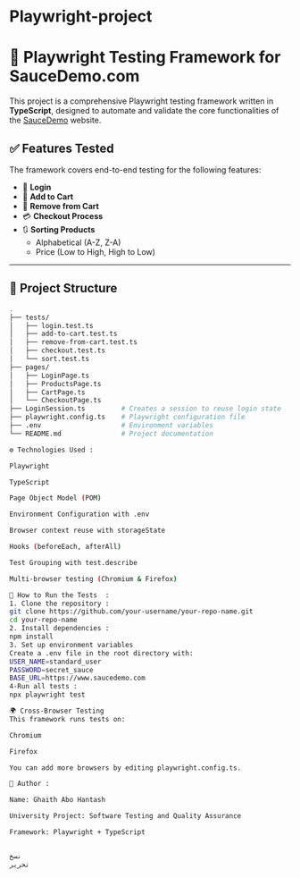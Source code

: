 # Playwright-project

# 🧪 Playwright Testing Framework for SauceDemo.com

This project is a comprehensive Playwright testing framework written in **TypeScript**, designed to automate and validate the core functionalities of the [SauceDemo](https://www.saucedemo.com/) website.

## ✅ Features Tested

The framework covers end-to-end testing for the following features:

- 🔐 **Login**
- 🛒 **Add to Cart**
- 🧹 **Remove from Cart**
- 💳 **Checkout Process**
- 🔃 **Sorting Products**
  - Alphabetical (A-Z, Z-A)
  - Price (Low to High, High to Low)

---

## 📁 Project Structure

```bash
.
├── tests/
│   ├── login.test.ts
│   ├── add-to-cart.test.ts
│   ├── remove-from-cart.test.ts
│   ├── checkout.test.ts
│   └── sort.test.ts
├── pages/
│   ├── LoginPage.ts
│   ├── ProductsPage.ts
│   ├── CartPage.ts
│   └── CheckoutPage.ts
├── LoginSession.ts         # Creates a session to reuse login state
├── playwright.config.ts    # Playwright configuration file
├── .env                    # Environment variables
└── README.md               # Project documentation

⚙️ Technologies Used :

Playwright

TypeScript

Page Object Model (POM)

Environment Configuration with .env

Browser context reuse with storageState

Hooks (beforeEach, afterAll)

Test Grouping with test.describe

Multi-browser testing (Chromium & Firefox)

🧪 How to Run the Tests  :
1. Clone the repository :
git clone https://github.com/your-username/your-repo-name.git
cd your-repo-name
2. Install dependencies :
npm install
3. Set up environment variables
Create a .env file in the root directory with:
USER_NAME=standard_user
PASSWORD=secret_sauce
BASE_URL=https://www.saucedemo.com
4-Run all tests :
npx playwright test

🌍 Cross-Browser Testing
This framework runs tests on:

Chromium

Firefox

You can add more browsers by editing playwright.config.ts.

🔗 Author :

Name: Ghaith Abo Hantash

University Project: Software Testing and Quality Assurance

Framework: Playwright + TypeScript


نسخ
تحرير







